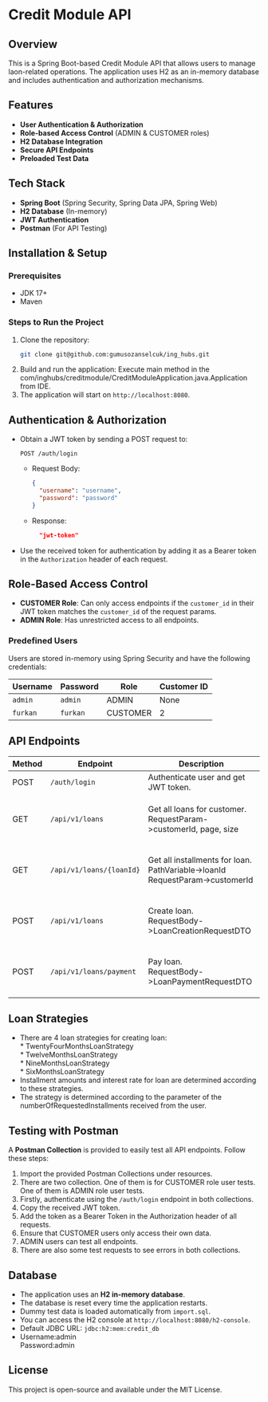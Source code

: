 # Credit Module API

## Overview
This is a Spring Boot-based Credit Module API that allows users to manage laon-related operations. The application uses H2 as an in-memory database and includes authentication and authorization mechanisms.

## Features
- **User Authentication & Authorization**
- **Role-based Access Control** (ADMIN & CUSTOMER roles)
- **H2 Database Integration**
- **Secure API Endpoints**
- **Preloaded Test Data**

## Tech Stack
- **Spring Boot** (Spring Security, Spring Data JPA, Spring Web)
- **H2 Database** (In-memory)
- **JWT Authentication**
- **Postman** (For API Testing)

## Installation & Setup
### Prerequisites
- JDK 17+
- Maven

### Steps to Run the Project
1. Clone the repository:
   ```bash
   git clone git@github.com:gumusozanselcuk/ing_hubs.git
   ```
2. Build and run the application:
   Execute main method in the com/inghubs/creditmodule/CreditModuleApplication.java.Application from IDE.
3. The application will start on `http://localhost:8080`.

## Authentication & Authorization
- Obtain a JWT token by sending a POST request to:
  ```http
  POST /auth/login
  ```
    - Request Body:
      ```json
      {
        "username": "username",
        "password": "password"
      }
      ```
    - Response:
      ```json
        "jwt-token"
      ```
- Use the received token for authentication by adding it as a Bearer token in the `Authorization` header of each request.

## Role-Based Access Control
- **CUSTOMER Role**: Can only access endpoints if the `customer_id` in their JWT token matches the `customer_id` of the request params.
- **ADMIN Role**: Has unrestricted access to all endpoints.

### Predefined Users
Users are stored in-memory using Spring Security and have the following credentials:

| Username | Password | Role | Customer ID |
|----------|---------|------|-------------|
| `admin`  | `admin` | ADMIN | None        |
| `furkan` | `furkan` | CUSTOMER | 2           |

## API Endpoints

| Method | Endpoint                 | Description                                                                | Access |
|--------|--------------------------|----------------------------------------------------------------------------|--------|
| POST   | `/auth/login`            | Authenticate user and get JWT token.                                       | Public |
| GET    | `/api/v1/loans`          | Get all loans for customer. <br> RequestParam->customerId, page, size      | CUSTOMER (only if `customer_id` matches) / ADMIN |
| GET    | `/api/v1/loans/{loanId}` | Get all installments for loan. <br> PathVariable->loanId <br> RequestParam->customerId | CUSTOMER (only if `customer_id` matches) / ADMIN |
| POST   | `/api/v1/loans`          | Create loan. <br> RequestBody->LoanCreationRequestDTO                 | CUSTOMER (only if `customer_id` matches) / ADMIN |
| POST    | `/api/v1/loans/payment`  | Pay loan. <br> RequestBody->LoanPaymentRequestDTO                     | CUSTOMER (only if `customer_id` matches) / ADMIN |

## Loan Strategies
- There are 4 loan strategies for creating loan:<br> * TwentyFourMonthsLoanStrategy<br> * TwelveMonthsLoanStrategy<br> * NineMonthsLoanStrategy<br> * SixMonthsLoanStrategy
- Installment amounts and interest rate for loan are determined according to these strategies.
- The strategy is determined according to the parameter of the numberOfRequestedInstallments received from the user.

## Testing with Postman
A **Postman Collection** is provided to easily test all API endpoints. Follow these steps:
1. Import the provided Postman Collections under resources.
2. There are two collection. One of them is for CUSTOMER role user tests. One of them is ADMIN role user tests.
3. Firstly, authenticate using the `/auth/login` endpoint in both collections.
4. Copy the received JWT token.
5. Add the token as a Bearer Token in the Authorization header of all requests.
6. Ensure that CUSTOMER users only access their own data.
9. ADMIN users can test all endpoints.
10. There are also some test requests to see errors in both collections.

## Database
- The application uses an **H2 in-memory database**.
- The database is reset every time the application restarts.
- Dummy test data is loaded automatically from `import.sql`.
- You can access the H2 console at `http://localhost:8080/h2-console`.
- Default JDBC URL: `jdbc:h2:mem:credit_db`
- Username:admin<br>Password:admin

## License
This project is open-source and available under the MIT License.

